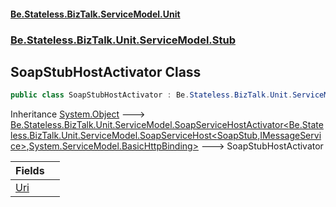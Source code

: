 #### [Be.Stateless.BizTalk.ServiceModel.Unit](README.md 'README')
### [Be.Stateless.BizTalk.Unit.ServiceModel.Stub](Be.Stateless.BizTalk.Unit.ServiceModel.Stub.md 'Be.Stateless.BizTalk.Unit.ServiceModel.Stub')

## SoapStubHostActivator Class

```csharp
public class SoapStubHostActivator : Be.Stateless.BizTalk.Unit.ServiceModel.SoapServiceHostActivator<Be.Stateless.BizTalk.Unit.ServiceModel.SoapServiceHost<Be.Stateless.BizTalk.Unit.ServiceModel.Stub.SoapStub, Be.Stateless.BizTalk.Unit.ServiceModel.Channels.IMessageService>, System.ServiceModel.BasicHttpBinding>
```

Inheritance [System.Object](https://docs.microsoft.com/en-us/dotnet/api/System.Object 'System.Object') &#129106; [Be.Stateless.BizTalk.Unit.ServiceModel.SoapServiceHostActivator&lt;](SoapServiceHostActivator_THost,TBinding_.md 'Be.Stateless.BizTalk.Unit.ServiceModel.SoapServiceHostActivator<THost,TBinding>')[Be.Stateless.BizTalk.Unit.ServiceModel.SoapServiceHost&lt;](SoapServiceHost_TService,TChannel_.md 'Be.Stateless.BizTalk.Unit.ServiceModel.SoapServiceHost<TService,TChannel>')[SoapStub](SoapStub.md 'Be.Stateless.BizTalk.Unit.ServiceModel.Stub.SoapStub')[,](SoapServiceHost_TService,TChannel_.md 'Be.Stateless.BizTalk.Unit.ServiceModel.SoapServiceHost<TService,TChannel>')[IMessageService](IMessageService.md 'Be.Stateless.BizTalk.Unit.ServiceModel.Channels.IMessageService')[&gt;](SoapServiceHost_TService,TChannel_.md 'Be.Stateless.BizTalk.Unit.ServiceModel.SoapServiceHost<TService,TChannel>')[,](SoapServiceHostActivator_THost,TBinding_.md 'Be.Stateless.BizTalk.Unit.ServiceModel.SoapServiceHostActivator<THost,TBinding>')[System.ServiceModel.BasicHttpBinding](https://docs.microsoft.com/en-us/dotnet/api/System.ServiceModel.BasicHttpBinding 'System.ServiceModel.BasicHttpBinding')[&gt;](SoapServiceHostActivator_THost,TBinding_.md 'Be.Stateless.BizTalk.Unit.ServiceModel.SoapServiceHostActivator<THost,TBinding>') &#129106; SoapStubHostActivator

| Fields | |
| :--- | :--- |
| [Uri](SoapStubHostActivator.Uri.md 'Be.Stateless.BizTalk.Unit.ServiceModel.Stub.SoapStubHostActivator.Uri') | |
